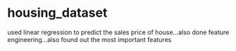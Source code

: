 # housing_dataset
used linear regression to predict the sales price of house...also done feature engineering...also found out the most important features
